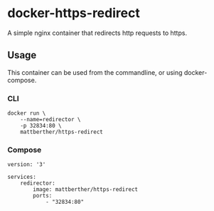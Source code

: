 # docker-https-redirect
A simple nginx container that redirects http requests to https.

## Usage
This container can be used from the commandline, or using docker-compose.

### CLI
```
docker run \
    --name=redirector \
    -p 32834:80 \
    mattberther/https-redirect
```

### Compose
```
version: '3'

services:
    redirector:
        image: mattberther/https-redirect
        ports:
            - "32834:80"
```

